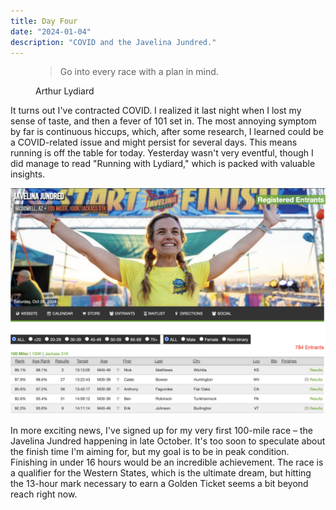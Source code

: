 ```yaml
---
title: Day Four
date: "2024-01-04"
description: "COVID and the Javelina Jundred."
---
```


<figure>
  <blockquote>
    Go into every race with a plan in mind.
  </blockquote>
  <figcaption>Arthur Lydiard</figcaption>
</figure>

It turns out I've contracted COVID. I realized it last night when I lost my sense of taste, and then a fever of 101 set in. The most annoying symptom by far is continuous hiccups, which, after some research, I learned could be a COVID-related issue and might persist for several days. This means running is off the table for today. Yesterday wasn't very eventful, though I did manage to read "Running with Lydiard," which is packed with valuable insights.

![Javelina Jundred](javelina.png)

In more exciting news, I've signed up for my very first 100-mile race – the Javelina Jundred happening in late October. It's too soon to speculate about the finish time I'm aiming for, but my goal is to be in peak condition. Finishing in under 16 hours would be an incredible achievement. The race is a qualifier for the Western States, which is the ultimate dream, but hitting the 13-hour mark necessary to earn a Golden Ticket seems a bit beyond reach right now.